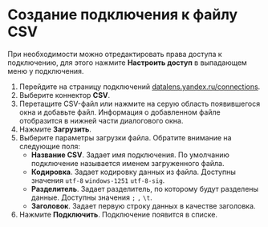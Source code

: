 # Создание подключения к файлу CSV
При необходимости можно отредактировать права доступа к подключению, для этого нажмите **Настроить доступ** в выпадающем меню у подключения.

1. Перейдите на страницу подключений [datalens.yandex.ru/connections](https://datalens.yandex.ru/connections).
1. Выберите коннектор **CSV**.
1. Перетащите CSV-файл или нажмите на серую область появившегося окна и добавьте файл. Информация о добавленном файле отобразится в нижней части диалогового окна.
1. Нажмите **Загрузить**.
1. Выберите параметры загрузки файла. Обратите внимание на следующие поля:
    - **Название CSV**. Задает имя подключения. По умолчанию подключение называется именем загруженного файла.
    - **Кодировка**. Задает кодировку данных из файла. Доступны значения `utf-8` `windows-1251` `utf-8-sig`.
    - **Разделитель**. Задает разделитель, по которому будут разделены данные. Доступны значения `;` `,` `\t`.
    - **Заголовок**. Задает первую строку данных в качестве заголовка.
1. Нажмите **Подключить**. Подключение появится в списке.